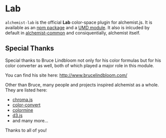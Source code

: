 Lab
===

`alchemist-lab` is the official **Lab** color-space plugin for alchemist.js. It is
available as an [npm package][] and a [UMD module][]. It also is inlcuded by
default in [alchemist-common][] and consiquentially, alchemist itself.

[npm package]: https://www.npmjs.com/package/alchemist-lab
[UMD Module]: /dist/
[alchemist-common]: https://www.npmjs.com/package/alchemist-common

Special Thanks
--------------

Special thanks to Bruce Lindbloom not only for his color formulas
but for his color converter as well, both of which played a major
role in this module.

You can find his site here:
http://www.brucelindbloom.com/

Other than Bruce, many people and projects inspired alchemist as a whole. They
are listed here:

- [chroma.js](https://github.com/gka/chroma.js)
- [color-convert](https://github.com/harthur/color-convert)
- [colormine](https://github.com/colormine/colormine)
- [d3.js](https://github.com/mbostock/d3/wiki/Colors)
- and many more...

Thanks to all of you!
